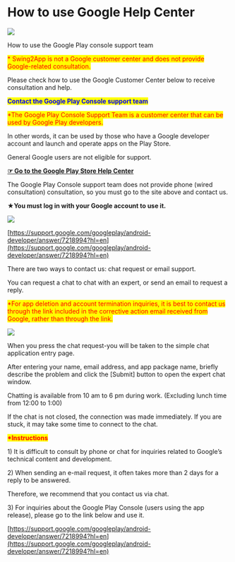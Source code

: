 # How to use Google Help Center

![](https://support.swing2app.com/wp-content/uploads/2018/09/g\_help.png)

How to use the Google Play console support team

<mark style="color:red;">\* Swing2App is not a Google customer center and does not provide Google-related consultation.</mark>

Please check how to use the Google Customer Center below to receive consultation and help.



<mark style="color:blue;">**Contact the Google Play Console support team**</mark>

<mark style="color:red;">\*The Google Play Console Support Team is a customer center that can be used by Google Play developers.</mark>

In other words, it can be used by those who have a Google developer account and launch and operate apps on the Play Store.

General Google users are not eligible for support.

[**☞ Go to the Google Play Store Help Center**](https://support.google.com/googleplay/android-developer/answer/7218994?hl=en)

The Google Play Console support team does not provide phone (wired consultation) consultation, so you must go to the site above and contact us.

**★You must log in with your Google account to use it.**

![](https://support.swing2app.com/wp-content/uploads/2018/09/Group-2247.png)

[https://support.google.com/googleplay/android-developer/answer/7218994?hl=en](https://support.google.com/googleplay/android-developer/answer/7218994?hl=en)

There are two ways to contact us: chat request or email support.

You can request a chat to chat with an expert, or send an email to request a reply.

<mark style="color:red;">\*For app deletion and account termination inquiries, it is best to contact us through the link included in the corrective action email received from Google, rather than through the link.</mark>

![](https://support.swing2app.com/wp-content/uploads/2018/09/Group-2248.png)

When you press the chat request-you will be taken to the simple chat application entry page.

After entering your name, email address, and app package name, briefly describe the problem and click the \[Submit] button to open the expert chat window.

Chatting is available from 10 am to 6 pm during work. (Excluding lunch time from 12:00 to 1:00)

If the chat is not closed, the connection was made immediately. If you are stuck, it may take some time to connect to the chat.



<mark style="color:red;">**\*Instructions**</mark>

1\) It is difficult to consult by phone or chat for inquiries related to Google’s technical content and development.

2\) When sending an e-mail request, it often takes more than 2 days for a reply to be answered.

Therefore, we recommend that you contact us via chat.

3\) For inquiries about the Google Play Console (users using the app release), please go to the link below and use it.

[https://support.google.com/googleplay/android-developer/answer/7218994?hl=en](https://support.google.com/googleplay/android-developer/answer/7218994?hl=en)
